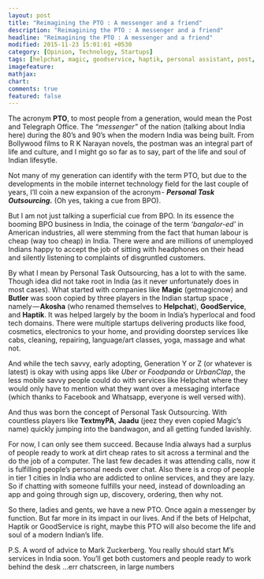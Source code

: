 ```yaml
---
layout: post
title: "Reimagining the PTO : A messenger and a friend"
description: "Reimagining the PTO : A messenger and a friend"
headline: "Reimagining the PTO : A messenger and a friend"
modified: 2015-11-23 15:01:01 +0530
category: [Opinion, Technology, Startups]
tags: [helpchat, magic, goodservice, haptik, personal assistant, post, postman]
imagefeature: 
mathjax: 
chart: 
comments: true
featured: false
---
```

The acronym **PTO**, to most people from a generation, would mean the Post and Telegraph Office. The _“messenger”_ of the nation (talking about India here) during the 80’s and 90’s when the modern India was being built. From Bollywood films to R K Narayan novels, the postman was an integral part of life and culture, and I might go so far as to say, part of the life and soul of Indian lifesytle.

Not many of my generation can identify with the term PTO, but due to the developments in the mobile internet technology field for the last couple of years, I’ll coin a new expansion of the acronym - _**Personal Task Outsourcing.**_ (Oh yes, taking a cue from BPO).

But I am not just talking a superficial cue from BPO. In its essence the booming BPO business in India, the coinage of the term _‘bangalor-ed'_ in American industries, all were stemming from the fact that human labour is cheap (way too cheap) in India. There were and are millions of unemployed Indians happy to accept the job of sitting with headphones on their head and silently listening to complaints of disgruntled customers.

By what I mean by Personal Task Outsourcing, has a lot to with the same. Though idea did not take root in India (as it never unfortunately does in most cases). What started with companies like **Magic** (getmagicnow) and **Butler** was soon copied by three players in the Indian startup space , namely — **Akosha** (who renamed themselves to **Helpchat**), **GoodService**, and **Haptik**. It was helped largely by the boom in India’s hyperlocal and food tech domains. There were multiple startups delivering products like food, cosmetics, electronics to your home, and providing doorstep services like cabs, cleaning, repairing, language/art classes, yoga, massage and what not.

And while the tech savvy, early adopting, Generation Y or Z (or whatever is latest) is okay with using apps like _Uber_ or _Foodpanda_ or _UrbanClap_, the less mobile savvy people could do with services like Helpchat where they would only have to mention what they want over a messaging interface (which thanks to Facebook and Whatsapp, everyone is well versed with).

And thus was born the concept of Personal Task Outsourcing. With countless players like **TextmyPA**, **Jaadu** (jeez they even copied Magic’s name) quickly jumping into the bandwagon, and all getting funded lavishly.

For now, I can only see them succeed. Because India always had a surplus of people ready to work at dirt cheap rates to sit across a terminal and the do the job of a computer. The last few decades it was attending calls, now it is fulfilling people’s personal needs over chat. Also there is a crop of people in tier 1 cities in India who are addicted to online services, and they are lazy. So if chatting with someone fulfills your need, instead of downloading an app and going through sign up, discovery, ordering, then why not.

So there, ladies and gents, we have a new PTO. Once again a messenger by function. But far more in its impact in our lives. And if the bets of Helpchat, Haptik or GoodService is right, maybe this PTO will also become the life and soul of a modern Indian’s life.

P.S. A word of advice to Mark Zuckerberg. You really should start M’s services in India soon. You’ll get both customers and people ready to work behind the desk …err chatscreen, in large numbers